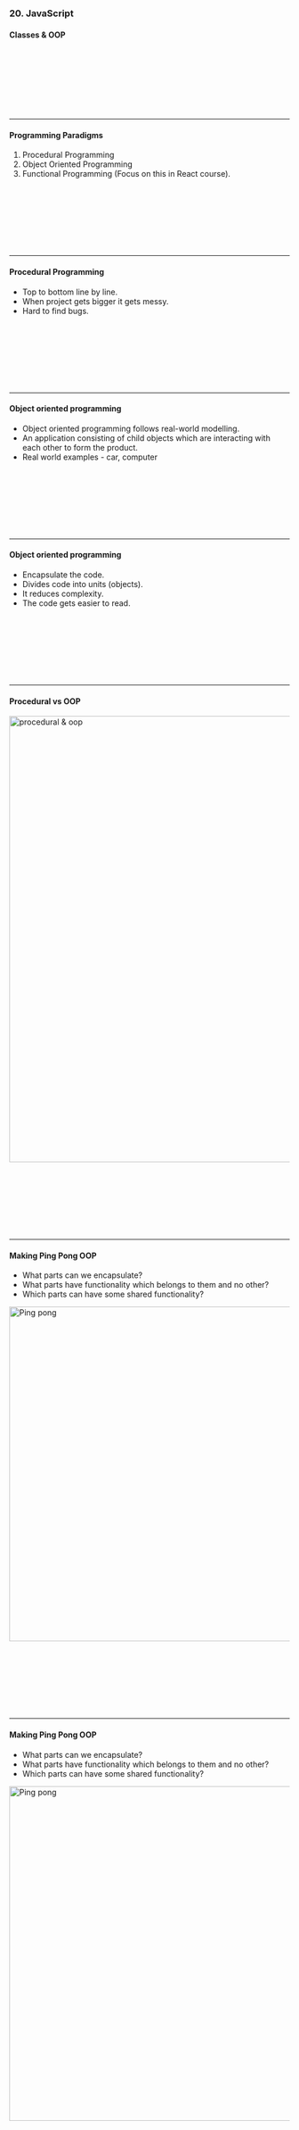 ### 20. JavaScript
#### Classes & OOP

&nbsp;

&nbsp;

&nbsp;

&nbsp;

---

#### Programming Paradigms

1. Procedural Programming
1. Object Oriented Programming
1. Functional Programming (Focus on this in React course).


&nbsp;

&nbsp;

&nbsp;

&nbsp;

---

#### Procedural Programming

* Top to bottom line by line.
* When project gets bigger it gets messy.
* Hard to find bugs.

&nbsp;

&nbsp;

&nbsp;

&nbsp;

---

#### Object oriented programming

* Object oriented programming follows real-world modelling.
* An application consisting of child objects which are interacting with each other to form the product.
* Real world examples - car, computer

&nbsp;

&nbsp;

&nbsp;

&nbsp;

---

#### Object oriented programming

* Encapsulate the code.
* Divides code into units (objects).
* It reduces complexity.
* The code gets easier to read.

&nbsp;

&nbsp;

&nbsp;

&nbsp;

---

#### Procedural vs OOP
<img style="width: 800px;" src="/media/javascript-images/javascript-20/proceoop.png" alt="procedural & oop">

&nbsp;

&nbsp;

&nbsp;

&nbsp;

---

#### Making Ping Pong OOP

* What parts can we encapsulate?
* What parts have functionality which belongs to them and no other?
* Which parts can have some shared functionality?
<img style="width: 600px;" src="/media/javascript-images/javascript-20/ping1.png" alt="Ping pong">

&nbsp;

&nbsp;

&nbsp;

&nbsp;

---

#### Making Ping Pong OOP

* What parts can we encapsulate?
* What parts have functionality which belongs to them and no other?
* Which parts can have some shared functionality?
<img style="width: 600px;" src="/media/javascript-images/javascript-20/ping2.png" alt="Ping pong">

&nbsp;

&nbsp;

&nbsp;

&nbsp;

---

#### JavaScript & OOP

* JavaScript is a "multi-paradigm language".
* This offers flexibility.
* You can write procedural, class-oriented, or Functional Programming-style JavaScript code.

&nbsp;

&nbsp;

&nbsp;

&nbsp;

---


#### What is an object?

* A product that can do things and contains information about its current state.
* Each Object has a purpose and a task.
* Real world examples could be  a **lamp** or a **Human**.

&nbsp;

&nbsp;

&nbsp;

&nbsp;

---

#### Properties

* A property is a variable connected to a specific object.
* A property contains information about the object.

&nbsp;

&nbsp;

&nbsp;

&nbsp;

---

#### Methods

* A method is a function connected to a specific object.
* Methods are used to give an object functionality.

&nbsp;

&nbsp;

&nbsp;

&nbsp;

---

#### Classes

* A Class is like a **blueprint.**
* For example a Lamp is created from a blueprint(class).
* Many products are created from blueprints however when created they are **individual** products(objects).

&nbsp;

&nbsp;

&nbsp;

&nbsp;

---

#### Classes

* Classes are used to create objects.
* A class encapsulates data for the object.

&nbsp;

&nbsp;

&nbsp;

&nbsp;

---

####  Declaring a class

```JavaScript
// The ‘this’ keyword refers to the current instance of the class.

class Car {
  constructor(color, maxSpeed) {
    this.color = color;
    this.maxSpeed = maxSpeed;
  }
}
```


&nbsp;

&nbsp;

&nbsp;

&nbsp;

---

#### Constructor

* All ES6 Classes has a **Constructor** method
* The constructor method is a special method for creating and initializing an object created with a class.
* The constructor always run once, and its the first thing thats happening.
* There can only be one special method with the name "constructor" in a class.
* It is not mandatory to include a constructor definition. Every class by default has a constructor by default.

&nbsp;

&nbsp;

&nbsp;

&nbsp;

---

####  Class Expression

* An expression is any valid unit of code that resolves to a value.

```JavaScript
let Car = class {
  constructor(color, maxSpeed) {
    this.color = color;
    this.maxSpeed = maxSpeed;
  }
}
```


&nbsp;

&nbsp;

&nbsp;

&nbsp;

---

####  Named class expression

```JavaScript
let Car = class Car {
  constructor(color, maxSpeed) {
    this.color = color;
    this.maxSpeed = maxSpeed;
  }
}
```


&nbsp;

&nbsp;

&nbsp;

&nbsp;

---

#### Any number of instance can be created from a class, each instance is called **Object**.

&nbsp;

&nbsp;

&nbsp;

&nbsp;

---
  

####  Creating Objects from classes

* To create an instance of the class, use the **new** keyword followed by the class name. Following is the syntax for the same.

```JavaScript
let Car = class Car {
  constructor(color, maxSpeed) {
    this.color = color;
    this.maxSpeed = maxSpeed;
  }
}

// The new keyword is responsible for instantiation.
// The right hand side of the expression invokes the constructor.
let obj = new Car('red',70);

```

&nbsp;

&nbsp;

&nbsp;

&nbsp;

---

####  Methods in classes

```JavaScript
class Car {
  constructor(color, maxSpeed) {
    this.color = color;
    this.maxSpeed = maxSpeed;
  }

  test() {
    console.log('The color of the Car is ',this.color); // red
    console.log('The maximum speed of the Car is ',this.maxSpeed); // 70
  }
}
```

&nbsp;

&nbsp;

&nbsp;

&nbsp;

---
  
####  Accessing Methods and properties

* Once the object is instanciated the variables and functions connected to the object are called Properties and Methods.
* These can be accessed using dot notation.

```JavaScript
let carObj = new Car('red',70);
let color = carObj.color; // red
let maxSpeed = carObj.maxSpeed; // 70

carObj.test();
```

&nbsp;

&nbsp;

&nbsp;

&nbsp;

---

####  Accessing methods and properties

* Properties and methods can only be accessed if the object is instanciated

```JavaScript
class Car {

  test() {
    console.log('Calling the test function');
  }
}

// Will throw an Error since Car is not instanciated and just "blueprint"
Car.test(); // TypeError: Car.test is not a functionindex.
```

&nbsp;

&nbsp;

&nbsp;

&nbsp;

---

#### Inheritance

* A class can inherit methods and properties from its parent.
* And if we make a change in the parent class, all who inherits from it will also get the change.
<img style="width: 600px;" src="/media/javascript-images/javascript-20/classes1.png" alt="inheritance">

&nbsp;

&nbsp;

&nbsp;

&nbsp;

---

#### Inheritance

* A class can inherit methods and properties from its parent.
* And if we make a change in the parent class, all who inherits from it will also get the change.
<img style="width: 600px;" src="/media/javascript-images/javascript-20/classes2.png" alt="inheritance">

&nbsp;

&nbsp;

&nbsp;

&nbsp;

---

#### Inheritance

* A class can inherit methods and properties from its parent.
* And if we make a change in the parent class, all who inherits from it will also get the change.
<img style="width: 600px;" src="/media/javascript-images/javascript-20/classes3.png" alt="inheritance">

&nbsp;

&nbsp;

&nbsp;

&nbsp;

---

#### Inheritance
<img style="width: 300px;" src="/media/javascript-images/javascript-20/classes4.png" alt="inheritance">
  
```JavaScript
// cow is the new instance and Cow is the class(blueprint)
let cow = new Cow('muuuh');

console.log(cow); // { sound: 'muuuh', eat: function, fart: function }

cow.eat(); // works since it inherits this method
cow.fart();
```

&nbsp;

&nbsp;

&nbsp;

&nbsp;

---

####  Inheritance

```JavaScript
class Vehicle {
  constructor (type) {
    this.type = type;
  }
 
  getType () {
    return this.type;
  }
}

class Car extends Vehicle {
  constructor (type) {
    super(type);
  }
 
  getType () {
    return 'It is a car: ' + super.getType();
  }
}

let car = new Car('Tesla');
console.log(car.getType()); // It is a car: Tesla
```


&nbsp;

&nbsp;

&nbsp;

&nbsp;

---

####  Inheritance

```JavaScript
class Vehicle {
  constructor (type) {
    this.type = type;
  }
 
  drive () {
    console.log('They see me rollin in my' + this.type);
  }
}

class Car extends Vehicle {
  constructor (type) {
    super(type);
  }
}

let car = new Car('Tesla');
car.drive(); // They see me rollin in my Tesla
```

&nbsp;

&nbsp;

&nbsp;

&nbsp;

---

####  Getters & Setters

```JavaScript
class Person {
  constructor(name) {
    this._name = name;
  }

  get name() {
    return this._name.toUpperCase();
  }

  set name(newName) {
    this._name = newName;   // validation could be checked here such as only allowing non numerical values
  }
}
         
let bob = new Person('Bob');
console.log(bob.name);  // Outputs 'BOB'
bob.name = 'John';
```

&nbsp;

&nbsp;

&nbsp;

&nbsp;

---

#### No private properties in ES6

&nbsp;

&nbsp;

&nbsp;

&nbsp;

---

#### Static keyword

* The static keyword defines static methods for a class.
<br>
* Static methods are called without instantiating their class.
* Static methods are also not callable when the class is instantiated.
* Static methods are often used to create utility functions for an application.

&nbsp;

&nbsp;

&nbsp;

&nbsp;

---

####  Using Static

```JavaScript
class Car {
  static test() {
    console.log('Calling the static test function');
  }
}

Car.test(); // "Calling the static test function"

let carObj = new Car();
carObj.test(); //TypeError: obj.test is not a function
```

&nbsp;

&nbsp;

&nbsp;

&nbsp;

---

####  This in events in classes

```JavaScript
class Person {
  constructor(){
    // we have to bind this to access it in callOnClick otherwise it will be the document
    this.callOnClick = this.callOnClick.bind(this);

    this.name = 'Jane Doe';
    this.initEvents();
  }

  initEvents(){
    document.addEventListener('click', this.callOnClick);
  }

  callOnClick(){
    console.log(this.name);
  }
}
```

&nbsp;

&nbsp;

&nbsp;

&nbsp;

---

####  This in events in classes

* Arrow Function DOES NOT bind it's own this.
* The this value of the enclosing execution context is used since they lexically bind their context so this actually refers to the originating context.
* Results in that we do not have to bind it.

```JavaScript
class Person {
  constructor(){
    this.name = 'Jane Doe';
    this.initEvents();
  }

  initEvents(){
    document.addEventListener('click', this.callOnClickArrow);
  }

  callOnClickArrow = () => {
    console.log(this.name);
  }
}
```

&nbsp;

&nbsp;

&nbsp;

&nbsp;

---

####  Descriptive Blocks - Commenting Classes

```JavaScript
/** 
  * @desc this class will hold functions for user interaction
  * examples include user_pass(), user_username(), user_age(), user_regdate()
  * @author John Doe johndoe@email.com
  * @required settings.php
*/
class myWebClass { }
```

&nbsp;

&nbsp;

&nbsp;

&nbsp;

---

#### So it seems like JavaScript have OOP syntax..

* Yep, they came with came with ES6.
* But how did you write OOP before 2015?

&nbsp;

&nbsp;

&nbsp;

&nbsp;

---

#### Prototypes!

* Under the hood, JavaScript works differently.
* The class syntaxes it just a layer on top.
* JavaScript uses something called prototype pattern.
* We will take a look at this later on, but the main focus will be on OOP JavaScript
* The reason for this is that many other languages leans towards OOP and JavaScript classes are used both in React and Angular.

&nbsp;

&nbsp;

&nbsp;

&nbsp;

---

### <a href="https://github.com/SofthouseVxo/Education" target="_blank">Github examples!</a>
